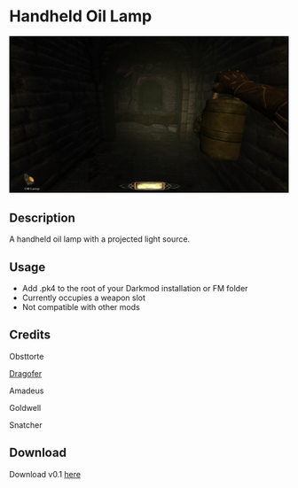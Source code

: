 # Handheld Oil Lamp

![alt text](Playerlamp.jpg "lamp")

## Description
A handheld oil lamp with a projected light source.
## Usage
- Add .pk4 to the root of your Darkmod installation or FM folder 
- Currently occupies a weapon slot
- Not compatible with other mods
## Credits
Obsttorte 

[Dragofer](https://forums.thedarkmod.com/index.php?/topic/17084-dragofers-stuff/)

Amadeus

Goldwell

Snatcher

## Download
Download v0.1 [here](https://github.com/thedarkmodcommunity/mod-handheld-lamp/releases/download/v0.1/z_handheld_lamp_v0.1.pk4)

